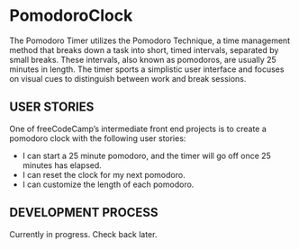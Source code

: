 # PomodoroClock
<p>The Pomodoro Timer utilizes the Pomodoro Technique, a time management method that breaks down a task into short, timed intervals, separated by small breaks. These intervals, also known as pomodoros, are usually 25 minutes in length. The timer sports a simplistic user interface and focuses on visual cues to distinguish between work and break sessions.</p>

## USER STORIES
<p>One of freeCodeCamp’s intermediate front end projects is to create a pomodoro clock with the following user stories:</p>
<ul>
  <li>I can start a 25 minute pomodoro, and the timer will go off once 25 minutes has elapsed.</li>
  <li>I can reset the clock for my next pomodoro.</li>
  <li>I can customize the length of each pomodoro.</li>
</ul>

## DEVELOPMENT PROCESS
<p>Currently in progress. Check back later.</p>
